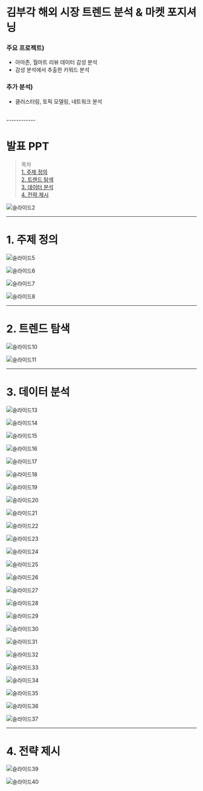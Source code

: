 # 김부각 해외 시장 트렌드 분석 & 마켓 포지셔닝


### 주요 프로젝트) 
- 아마존, 월마트 리뷰 데이터 감성 분석 
- 감성 분석에서 추출한 키워드 분석

### 추가 분석) 
- 클러스터링, 토픽 모델링, 네트워크 분석
   
<br>    
------------

# 발표 PPT


> 목차    
[1. 주제 정의](https://github.com/JH-debug/Data-Campus-Project#1-%EC%A3%BC%EC%A0%9C-%EC%A0%95%EC%9D%98)    
[2. 트렌드 탐색](https://github.com/JH-debug/Data-Campus-Project/blob/master/README.md#2-%ED%8A%B8%EB%A0%8C%EB%93%9C-%ED%83%90%EC%83%89)    
[3. 데이터 분석](https://github.com/JH-debug/Data-Campus-Project#3-%EB%8D%B0%EC%9D%B4%ED%84%B0-%EB%B6%84%EC%84%9D)    
[4. 전략 제시](https://github.com/JH-debug/Data-Campus-Project#4-%EC%A0%84%EB%9E%B5-%EC%A0%9C%EC%8B%9C)    


![슬라이드2](https://user-images.githubusercontent.com/56110972/103419776-de073c00-4bd7-11eb-8d57-8495e63092a2.PNG)


------------

# 1. 주제 정의

![슬라이드5](https://user-images.githubusercontent.com/56110972/103419784-e790a400-4bd7-11eb-8779-8b178668cd63.PNG)

![슬라이드6](https://user-images.githubusercontent.com/56110972/103419796-eeb7b200-4bd7-11eb-8dce-4b49190296d9.PNG)

![슬라이드7](https://user-images.githubusercontent.com/56110972/103419810-fb3c0a80-4bd7-11eb-8221-f4c743f14a96.PNG)

![슬라이드8](https://user-images.githubusercontent.com/56110972/103419829-07c06300-4bd8-11eb-96ad-1ae6159c1e28.PNG)

------------

# 2. 트렌드 탐색

![슬라이드10](https://user-images.githubusercontent.com/56110972/103419840-0e4eda80-4bd8-11eb-95c8-da54c64dd61d.PNG)

![슬라이드11](https://user-images.githubusercontent.com/56110972/103419843-10b13480-4bd8-11eb-907f-523440ebf3f7.PNG)

------------

# 3. 데이터 분석

![슬라이드13](https://user-images.githubusercontent.com/56110972/103419879-3f2f0f80-4bd8-11eb-9721-1b7496e2d2b0.PNG)

![슬라이드14](https://user-images.githubusercontent.com/56110972/103419886-46561d80-4bd8-11eb-96b0-707aeed46e32.PNG)

![슬라이드15](https://user-images.githubusercontent.com/56110972/103419890-4bb36800-4bd8-11eb-8e56-6428b1e0787f.PNG)

![슬라이드16](https://user-images.githubusercontent.com/56110972/103419896-5241df80-4bd8-11eb-8a73-780ce8e043aa.PNG)

![슬라이드17](https://user-images.githubusercontent.com/56110972/103419899-5968ed80-4bd8-11eb-94fd-69dd92eb53a9.PNG)

![슬라이드18](https://user-images.githubusercontent.com/56110972/103419904-608ffb80-4bd8-11eb-8c0a-3b8e73fe5a00.PNG)

![슬라이드19](https://user-images.githubusercontent.com/56110972/103419907-64238280-4bd8-11eb-98fb-dcc571a64913.PNG)

![슬라이드20](https://user-images.githubusercontent.com/56110972/103419912-67b70980-4bd8-11eb-99b3-855530d65847.PNG)

![슬라이드21](https://user-images.githubusercontent.com/56110972/103419915-6b4a9080-4bd8-11eb-85ea-42256fb7191f.PNG)

![슬라이드22](https://user-images.githubusercontent.com/56110972/103419923-6ede1780-4bd8-11eb-8fe8-2c9910784e9a.PNG)

![슬라이드23](https://user-images.githubusercontent.com/56110972/103419937-874e3200-4bd8-11eb-9346-4208372d3170.PNG)

![슬라이드24](https://user-images.githubusercontent.com/56110972/103419943-8d441300-4bd8-11eb-8546-d631059f6fc5.PNG)

![슬라이드25](https://user-images.githubusercontent.com/56110972/103419948-91703080-4bd8-11eb-8c34-7e81530c3a09.PNG)

![슬라이드26](https://user-images.githubusercontent.com/56110972/103419955-946b2100-4bd8-11eb-856f-657620c99e7b.PNG)

![슬라이드27](https://user-images.githubusercontent.com/56110972/103420015-c8464680-4bd8-11eb-8c21-1c8ce23af091.PNG)

![슬라이드28](https://user-images.githubusercontent.com/56110972/103420019-ca100a00-4bd8-11eb-9144-2a2fb5027780.PNG)

![슬라이드29](https://user-images.githubusercontent.com/56110972/103420021-caa8a080-4bd8-11eb-83d8-4b4226bc1a14.PNG)

![슬라이드30](https://user-images.githubusercontent.com/56110972/103420022-cb413700-4bd8-11eb-83ec-2e30c6b032de.PNG)

![슬라이드31](https://user-images.githubusercontent.com/56110972/103420025-cc726400-4bd8-11eb-9262-355019e98db7.PNG)

![슬라이드32](https://user-images.githubusercontent.com/56110972/103420027-cd0afa80-4bd8-11eb-852b-54c12d0be0b9.PNG)

![슬라이드33](https://user-images.githubusercontent.com/56110972/103420030-cda39100-4bd8-11eb-9f1a-e0e2db702553.PNG)

![슬라이드34](https://user-images.githubusercontent.com/56110972/103420033-ced4be00-4bd8-11eb-969c-4abb3d14d382.PNG)

![슬라이드35](https://user-images.githubusercontent.com/56110972/103420034-cf6d5480-4bd8-11eb-9011-49b130eb6810.PNG)

![슬라이드36](https://user-images.githubusercontent.com/56110972/103420035-d1371800-4bd8-11eb-9b03-5ca874141937.PNG)

![슬라이드37](https://user-images.githubusercontent.com/56110972/103420036-d1cfae80-4bd8-11eb-83be-8df026ee08a7.PNG)

------------

# 4. 전략 제시

![슬라이드39](https://user-images.githubusercontent.com/56110972/103420062-e90e9c00-4bd8-11eb-8fbc-ab3e4476777b.PNG)

![슬라이드40](https://user-images.githubusercontent.com/56110972/103420061-e744d880-4bd8-11eb-8909-b25e5b046a48.PNG)



